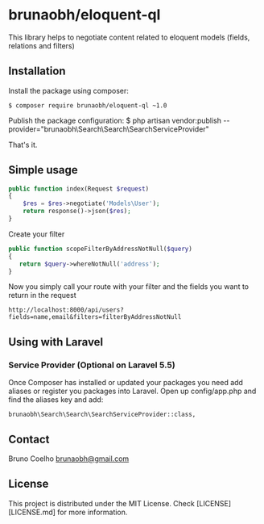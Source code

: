 # brunaobh/eloquent-ql

This library helps to negotiate content related to eloquent models (fields, relations and filters)

## Installation

Install the package using composer:

    $ composer require brunaobh/eloquent-ql ~1.0

Publish the package configuration:
	$ php artisan vendor:publish --provider="brunaobh\Search\Search\SearchServiceProvider"

That's it.

## Simple usage


```php
public function index(Request $request)
{
    $res = $res->negotiate('Models\User');
    return response()->json($res);
}
```

Create your filter 

```php
public function scopeFilterByAddressNotNull($query)
{
   return $query->whereNotNull('address');
}
```

Now you simply call your route with your filter and the fields you want to return in the request

```
http://localhost:8000/api/users?fields=name,email&filters=filterByAddressNotNull
```

## Using with Laravel

### Service Provider (Optional on Laravel 5.5)
Once Composer has installed or updated your packages you need add aliases or register you packages into Laravel. Open up config/app.php and find the aliases key and add:

```
brunaobh\Search\Search\SearchServiceProvider::class,
```

## Contact

Bruno Coelho <brunaobh@gmail.com>

## License

This project is distributed under the MIT License. Check [LICENSE][LICENSE.md] for more information.
